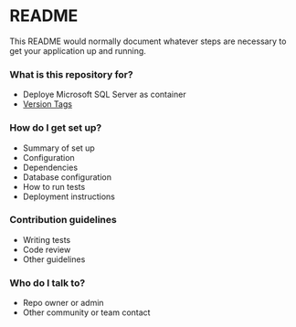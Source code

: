 # README #

This README would normally document whatever steps are necessary to get your application up and running.

### What is this repository for? ###

* Deploye Microsoft SQL Server as container
* [Version Tags](https://mcr.microsoft.com/en-us/artifact/mar/mssql/server/tags)

### How do I get set up? ###

* Summary of set up
* Configuration
* Dependencies
* Database configuration
* How to run tests
* Deployment instructions

### Contribution guidelines ###

* Writing tests
* Code review
* Other guidelines

### Who do I talk to? ###

* Repo owner or admin
* Other community or team contact

